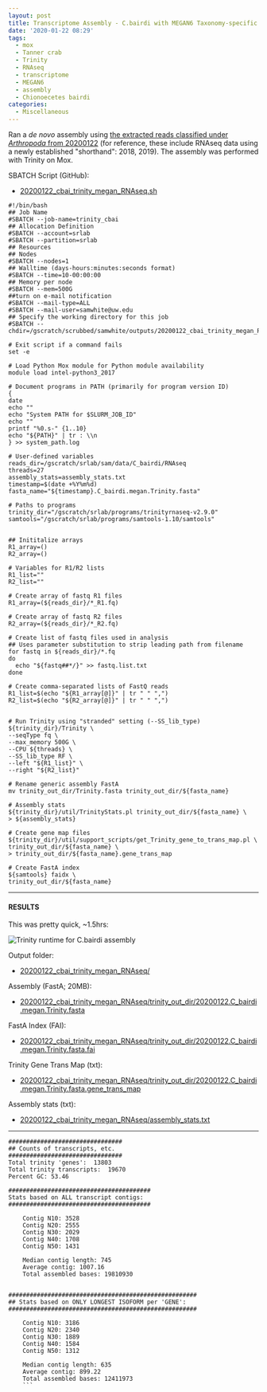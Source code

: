 ```yaml
---
layout: post
title: Transcriptome Assembly - C.bairdi with MEGAN6 Taxonomy-specific Reads with Trinity on Mox
date: '2020-01-22 08:29'
tags:
  - mox
  - Tanner crab
  - Trinity
  - RNAseq
  - transcriptome
  - MEGAN6
  - assembly
  - Chionoecetes bairdi
categories:
  - Miscellaneous
---
```

Ran a _de novo_ assembly using [the extracted reads classified under _Arthropoda_ from 20200122](https://robertslab.github.io/sams-notebook/2020/01/22/Data-Wrangling-Arthropoda-and-Alveolata-Taxonomic-RNAseq-FastQ-Extractions.html) (for reference, these include RNAseq data using a newly established "shorthand": 2018, 2019). The assembly was performed with Trinity on Mox.


SBATCH Script (GitHub):

- [20200122_cbai_trinity_megan_RNAseq.sh](https://github.com/RobertsLab/sams-notebook/blob/master/sbatch_scripts/20200122_cbai_trinity_megan_RNAseq.sh)

```shell
#!/bin/bash
## Job Name
#SBATCH --job-name=trinity_cbai
## Allocation Definition
#SBATCH --account=srlab
#SBATCH --partition=srlab
## Resources
## Nodes
#SBATCH --nodes=1
## Walltime (days-hours:minutes:seconds format)
#SBATCH --time=10-00:00:00
## Memory per node
#SBATCH --mem=500G
##turn on e-mail notification
#SBATCH --mail-type=ALL
#SBATCH --mail-user=samwhite@uw.edu
## Specify the working directory for this job
#SBATCH --chdir=/gscratch/scrubbed/samwhite/outputs/20200122_cbai_trinity_megan_RNAseq

# Exit script if a command fails
set -e

# Load Python Mox module for Python module availability
module load intel-python3_2017

# Document programs in PATH (primarily for program version ID)
{
date
echo ""
echo "System PATH for $SLURM_JOB_ID"
echo ""
printf "%0.s-" {1..10}
echo "${PATH}" | tr : \\n
} >> system_path.log

# User-defined variables
reads_dir=/gscratch/srlab/sam/data/C_bairdi/RNAseq
threads=27
assembly_stats=assembly_stats.txt
timestamp=$(date +%Y%m%d)
fasta_name="${timestamp}.C_bairdi.megan.Trinity.fasta"

# Paths to programs
trinity_dir="/gscratch/srlab/programs/trinityrnaseq-v2.9.0"
samtools="/gscratch/srlab/programs/samtools-1.10/samtools"


## Inititalize arrays
R1_array=()
R2_array=()

# Variables for R1/R2 lists
R1_list=""
R2_list=""

# Create array of fastq R1 files
R1_array=(${reads_dir}/*_R1.fq)

# Create array of fastq R2 files
R2_array=(${reads_dir}/*_R2.fq)

# Create list of fastq files used in analysis
## Uses parameter substitution to strip leading path from filename
for fastq in ${reads_dir}/*.fq
do
  echo "${fastq##*/}" >> fastq.list.txt
done

# Create comma-separated lists of FastQ reads
R1_list=$(echo "${R1_array[@]}" | tr " " ",")
R2_list=$(echo "${R2_array[@]}" | tr " " ",")


# Run Trinity using "stranded" setting (--SS_lib_type)
${trinity_dir}/Trinity \
--seqType fq \
--max_memory 500G \
--CPU ${threads} \
--SS_lib_type RF \
--left "${R1_list}" \
--right "${R2_list}"

# Rename generic assembly FastA
mv trinity_out_dir/Trinity.fasta trinity_out_dir/${fasta_name}

# Assembly stats
${trinity_dir}/util/TrinityStats.pl trinity_out_dir/${fasta_name} \
> ${assembly_stats}

# Create gene map files
${trinity_dir}/util/support_scripts/get_Trinity_gene_to_trans_map.pl \
trinity_out_dir/${fasta_name} \
> trinity_out_dir/${fasta_name}.gene_trans_map

# Create FastA index
${samtools} faidx \
trinity_out_dir/${fasta_name}
```

---

#### RESULTS

This was pretty quick, ~1.5hrs:

![Trinity runtime for C.bairdi assembly](https://github.com/RobertsLab/sams-notebook/blob/master/images/screencaps/20200122_cbai_trinity_megan_RNAseq_runtime.png?raw=true)

Output folder:

- [20200122_cbai_trinity_megan_RNAseq/](https://gannet.fish.washington.edu/Atumefaciens/20200122_cbai_trinity_megan_RNAseq/)

Assembly (FastA; 20MB):

- [20200122_cbai_trinity_megan_RNAseq/trinity_out_dir/20200122.C_bairdi.megan.Trinity.fasta](https://gannet.fish.washington.edu/Atumefaciens/20200122_cbai_trinity_megan_RNAseq/trinity_out_dir/20200122.C_bairdi.megan.Trinity.fasta)

FastA Index (FAI):

- [20200122_cbai_trinity_megan_RNAseq/trinity_out_dir/20200122.C_bairdi.megan.Trinity.fasta.fai](https://gannet.fish.washington.edu/Atumefaciens/20200122_cbai_trinity_megan_RNAseq/trinity_out_dir/20200122.C_bairdi.megan.Trinity.fasta.fai)

Trinity Gene Trans Map (txt):

- [20200122_cbai_trinity_megan_RNAseq/trinity_out_dir/20200122.C_bairdi.megan.Trinity.fasta.gene_trans_map](https://gannet.fish.washington.edu/Atumefaciens/20200122_cbai_trinity_megan_RNAseq/trinity_out_dir/20200122.C_bairdi.megan.Trinity.fasta.gene_trans_map)

Assembly stats (txt):

- [20200122_cbai_trinity_megan_RNAseq/assembly_stats.txt](https://gannet.fish.washington.edu/Atumefaciens/20200122_cbai_trinity_megan_RNAseq/assembly_stats.txt)

---


```
################################
## Counts of transcripts, etc.
################################
Total trinity 'genes':	13803
Total trinity transcripts:	19670
Percent GC: 53.46

########################################
Stats based on ALL transcript contigs:
########################################

	Contig N10: 3528
	Contig N20: 2555
	Contig N30: 2029
	Contig N40: 1708
	Contig N50: 1431

	Median contig length: 745
	Average contig: 1007.16
	Total assembled bases: 19810930


#####################################################
## Stats based on ONLY LONGEST ISOFORM per 'GENE':
#####################################################

	Contig N10: 3186
	Contig N20: 2340
	Contig N30: 1889
	Contig N40: 1584
	Contig N50: 1312

	Median contig length: 635
	Average contig: 899.22
	Total assembled bases: 12411973
	```

